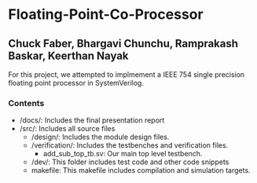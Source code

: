 # Floating-Point-Co-Processor
## Chuck Faber, Bhargavi Chunchu, Ramprakash Baskar, Keerthan Nayak

For this project, we attempted to implmement a IEEE 754 single precision floating point processor in SystemVerilog.

### Contents
 - /docs/: Includes the final presentation report
 - /src/: Includes all source files
    - /design/: Includes the module design files.
    - /verification/: Includes the testbenches and verification files.
        - add_sub_top_tb.sv: Our main top level testbench.
    - /dev/: This folder includes test code and other code snippets
    - makefile: This makefile includes compilation and simulation targets.





 
  
 
 
  
  
 






 
  
 
 
  
  
 






 
  
 
 
  
  
 






 
  
 
 
  
  
 










 
  
 
 
  
  
 






 
  
 
 
  
  
 






 
  
 
 
  
  
 






 
  
 
 
  
  
 




